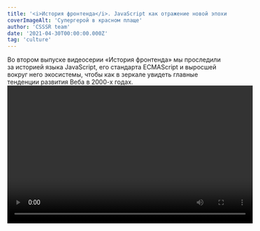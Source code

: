 ```yaml
---
title: '<i>История фронтенда</i>. JavaScript как отражение новой эпохи'
coverImageAlt: 'Супергерой в красном плаще'
author: 'CSSSR team'
date: '2021-04-30T00:00:00.000Z'
tag: 'culture'
---
```


<Promo>
  <Subtitle>Во втором выпуске видеосерии «История фронтенда» мы проследили за историей языка JavaScript, его стандарта ECMAScript и выросшей вокруг него экосистемы, чтобы как в зеркале увидеть главные тенденции развития Веба в 2000-х годах.</Subtitle>

  <Video width="560" height="315">
    <iframe
      width="100%"
      height="100%"
      src="https://www.youtube.com/embed/sgyoKkAfGpU"
      frameborder="0"
      allow="accelerometer clipboard-write; encrypted-media; gyroscope; picture-in-picture"
      allowfullscreen
    />
  </Video>

  <Caption size='l'>
      Этот пост — статья-компаньон к видеоролику об истории фронтенд-разработки. Если вы его ещё не смотрели, сделайте это <a href="https://www.youtube.com/watch?v=sgyoKkAfGpU" target="_blank">сейчас</a>.
  </Caption>
</Promo>

**В** 1995 г., в дикой спешке и по брифу с взаимоисключающими параграфами, был создан язык JavaScript. В следующие четверть века он отразил в своей истории весь путь развития фронтенда в целом. Сначала этот язык стал оружием в «войне браузеров» (и её заложником). Потом привёл к масштабному расколу в среде стандартизаторов — людей, которые предполагали, что все правила и механизмы Веба будут формироваться за закрытыми дверями. Одновременно он стал питательной средой для комьюнити разработчиков, которое само создавало себе инструменты и меняло их под свои нужды, не дожидаясь указаний сверху. В итоге JavaScript превратился в «живой стандарт», который формирует, расширяет и надстраивает сообщество вместе с организациями — обозначив этим разворот корпораций навстречу разработчикам, в сторону открытости и кооперации.

**Мы поподробнее расскажем о некоторых моментах, которые не уложились в ролик, а также приведём цитаты из источников и ссылки на интересные материалы.**

## Война браузеров

Историю о войне браузеров пересказывали множество раз, иногда <a href="https://thehistoryoftheweb.com/browser-wars/" target="_blank">получше</a>, иногда — <a href="https://youtu.be/Gh6N1uPjGno" target="_blank">в стиле канала НТВ</a>. Поэтому мы отметим лишь несколько отдельных деталей, связанных с нашим разговором про стандарты (и их отсутствие); плюс, как обычно, немного бесполезных фактов.

### Степень суровости

На своём пике война браузеров бушевала ожесточённо — разве что никого не убивали. К примеру, на сайте браузера Netscape Navigator была <a href="https://youtu.be/MzVFKzLD0LE?t=243" target="_blank">страница с «опровержением лжи»</a> Microsoft про их браузер — а у Microsoft своя, про враки Netscape. Андриссен в интервью оскорблял продукты Microsoft, а продакт-менеджер команды IE развешивал в коридорах его портреты, чтобы заряжать разработчиков яростью для сверхурочных.

**В общем, всё цивилизованно, культурно.**

<Video width="560" height="315">
  <iframe
    width="100%"
    height="100%"
    src="https://www.youtube.com/embed/Mni7B4H33OE?t=118"
    frameborder="0"
    allow="accelerometer clipboard-write; encrypted-media; gyroscope; picture-in-picture"
    allowfullscreen
  />
</Video>

Было у этой войны и официальное объявление. 7 декабря 1995 г., через полгода после рассылки своего циркуляра <a href="https://lettersofnote.com/2011/07/22/the-internet-tidal-wave/" target="_blank">«Цунами Интернета»</a>, Гейтс <a href="https://archive.seattletimes.com/archive/?date=19971207&slug=2576751" target="_blank">устроил пресс-конференцию</a> в годовщину нападения на Пёрл-Харбор. А чтобы журналисты точно всё поняли, он даже ввернул в свою речь слова «спящий великан проснулся» (в фильме Tora! Tora! Tora! японский адмирал так <a href="https://en.wikipedia.org/wiki/Isoroku_Yamamoto%27s_sleeping_giant_quote" target="_blank">описывает грядущую</a> месть США).

<Img
  src='/images/dont-resize/ru/frontend-history-java-script-as-a-reflection-of-a-new-era/mozilla-uber-alles/all.jpg'
  alt='Ящер Мозилла попирает ногами букву «е»'
  withOutProcessing
  align='left'
>

Наконец, в 1997 г. Microsoft нарочно устроила пышную премьеру Internet Explorer 4 не дома в Сиэтле, а на территории конкурента, в Кремниевой долине. Ночью разгорячённые разработчики IE утащили с корпоратива огромный логотип своего браузера, <a href="https://medium.com/@ddprrt/tales-from-the-browser-wars-mozilla-stomps-internet-explorer-799035887cb1" target="_blank">арендовали грузовик</a>, привезли букву «е» к офису Netscape и засунули в фонтан (тот самый, которым Андриссен <a href="https://youtu.be/sw5xp27Ohgg?t=40" target="_blank">хвастался</a> по телевизору). Но инженеры Netscape работали в офисе круглые сутки, поэтому вовремя заметили саботаж. Когда утром к офису подтянулись телевизионные съёмочные группы, букву уже <a href="http://home.snafu.de/tilman/mozilla/stomps.html" target="_blank">попирал ногами</a> ящер Мозилла, с плакатиком: «Netscape 72%, Microsoft 18%». К несчастью для Мозиллы, именно IE4 было суждено через пару лет <a href="https://web.archive.org/web/20081014143713/http://www.thecounter.com/stats/1999/March/browser.php" target="_blank">изменить</a> это соотношение на обратное: 20% — 60%.

### Гонка нововведений

Вообще-то поначалу это было даже классно. Пока Netscape одиноко сидел на Олимпе, Марк Андриссен просто ставил людей перед фактом: «Мы придумали классную штуку, теперь это стандарт». Так Netscape в одностороннем порядке ввёл в обиход Веба теги `<table>` и `<frame>`, куки, сертификаты SSL, запросы URL Query... и, конечно, JavaScript. Но когда игроков стало двое, эта самодеятельность вышла из-под контроля.

Доходило до смешного: например, вот это — <a href="http://mm.iit.uni-miskolc.hu/Data/texts/BOOKS/Using_HTML/ch16.htm#MicrosoftInternetExplorer" target="_blank">шестнадцать «словесных» цветов</a>, которые впервые предложил Internet Explorer 2. В ответ Netscape Navigator тут же выкатил свои (несовместимые, конечно) — <a href="http://mm.iit.uni-miskolc.hu/Data/texts/BOOKS/Using_HTML/ch15.htm#BackgroundGraphicsandColor" target="_blank">уже 140 штук</a>. Случайно написал название цвета из «чужой» палитры? Получай рандомный цвет, взятый из первых букв слова, переведённых в шестнадцатеричное число. Учебник едко отмечает, что это такая интероперабельность: просто <a href="http://mm.iit.uni-miskolc.hu/Data/texts/BOOKS/Using_HTML/ch16.htm#MicrosoftInternetExplorer" target="_blank">запомни</a>, что «гробница [президента] Гранта» = тёмно-красный, а «туба» = бледно-зелёный.

Или вот замечательная технология ActiveX, в рамках которой вызов в теге `<object>` автоматически скачивал и запускал код на машине пользователя со всеми правами. Поначалу единственной защитой от вредоносных скриптов было просто честное слово: каждый подписчик с ключом авторизации ActiveX (стоимость: $20 в год) обещал не писать вредоносные программы.

>Любопытно, что AJAX вырос из типичной фичи эпохи войны браузеров: функции XMLHttpRequest. Microsoft в одностороннем порядке засунула её в IE5 ещё в 1999 г., в рамках печально известной технологии ActiveX. ActiveX с тех пор умер, а вот эта функция стала очень популярной и вошла во все браузеры — сейчас у неё есть даже отдельный <a href="https://xhr.spec.whatwg.org/" target="_blank">стандарт</a>!

Самые популярные нововведения конкурента (такие, как JavaScript) приходилось копировать — но копии были неточными. Так появился **JScript**, аналог JavaScript — с маленькими, но очень коварными <a href="http://regmedia.co.uk/2007/10/31/jscriptdeviationsfromes3.pdf" target="_blank">отличиями</a> от движка SpiderMonkey в браузере Netscape (расхождения в работе с DOM, conditional compiling и др.).

<Img
  src='/images/dont-resize/ru/frontend-history-java-script-as-a-reflection-of-a-new-era/ie4/all.gif'
  alt='This site best viewed in ie4'
  withOutProcessing
  align='center'
>

А страдали от всего этого разработчики сайтов. Им приходилось постоянно подстраивать сайты под два разных, постоянно обновляемых браузера, с различиями в тегах, рендеринге, движках JavaScript и в какой-то момент даже с двумя разными реализациями DOM.

**Сплошь и рядом веб-дизайнеры сдавались и делали сайт только под один, лидирующий браузер:** _«Лучше смотреть в Netscape Navigator / Internet Explorer»_. Это стало настолько привычной практикой, что в популярном тогда <a href="https://www.uv.es/jordi/v3/html/html/" target="_blank">справочнике</a> по HTML от Netscape эта плашка — <a href="https://www.uv.es/jordi/v3/html/html/tags1.htm" target="_blank">пример того, как использовать тег &lt;a&gt; </a>.

<Img
  src='/images/dont-resize/ru/frontend-history-java-script-as-a-reflection-of-a-new-era/coca-cola/all.webp'
  alt='Top 10 worst 90s website designs coca-cola'
  withOutProcessing
  align='left'
>
<Caption size='s'>
    Или вот такая надпись на промосайте Coca-Cola: «Этот сайт лучше смотреть, разув глаза и через `SHOCKWAVE 6.0.` А, да, и `NETSCAPE 4.04` не помешает». Будь крутым, читай «Молоток».
</Caption>

### `<blink>` против `<marquee>`

Противники не всегда ломали стандарты, они также работали над их формированием. Первая рабочая группа по развитию HTML (тогда ещё в составе <a href="https://ru.wikipedia.org/wiki/%D0%98%D0%BD%D0%B6%D0%B5%D0%BD%D0%B5%D1%80%D0%BD%D1%8B%D0%B9_%D1%81%D0%BE%D0%B2%D0%B5%D1%82_%D0%98%D0%BD%D1%82%D0%B5%D1%80%D0%BD%D0%B5%D1%82%D0%B0" target="_blank">IETF</a>) представляла собой открытую email-конференцию для всех желающих — инженеров, учёных и IT-вендоров. Когда количество мнений, предложений и возражений в рассылке стало исчисляться тысячами в день, работа этой «рабочей группы» окончательно встала.

<Img
  src='/images/dont-resize/ru/frontend-history-java-script-as-a-reflection-of-a-new-era/team/all.jpeg'
  alt='Участники консорциума W3C в 2000 г.'
  withOutProcessing
  align='left'
>
<Caption size='s'>
    Это участники консорциума W3C в 2000 г. Рэггет третий слева во втором ряду.
</Caption>

Тогда Дэйв Рэггет (один из основателей молодого консорциума W3C и автор инициативы HTML+) <a href="https://www.w3.org/People/Raggett/book4/ch02.html" target="_blank">позвал на помощь</a> крупных игроков. В ноябре 1995 г. в Чикаго за один стол сели представители Netscape, Microsoft, Sun, Spyglass (b2b разработчик ПО), Pathfinder (один из первых больших веб-порталов, принадлежал медиахолдингу Time) и W3C. Был сформирован «редакционный экспертный совет HTML» (HTML Editorial Review Board), который мог быстро принимать решения и сразу их воплощать.

**Забавно, впрочем, что даже договориться сторонам помогла взаимная ненависть.** Первым, на чём сошёлся совет, была сделка: если Netscape уберёт поддержку ненавистного тега «мигание» (`<blink>`), то Microsoft в обмен на это навсегда забудет о столь же раздражающем теге «бегущая строка» (`<marquee>`).

<Video width="560" height="315">
  <iframe
    width="100%"
    height="100%"
    src="https://www.youtube.com/embed/w-6sC0cddwo?t=391"
    frameborder="0"
    allow="accelerometer clipboard-write; encrypted-media; gyroscope; picture-in-picture"
    allowfullscreen
  />
</Video>
<Caption size='s'>
    А ещё у Google есть про это пасхалки: по запросу `<marquee>` tag он показывает количество результатов <a href="https://yadi.sk/i/8JhLk8HC0hYvkQ" target="_blank">в виде бегущей строки</a>, а в выдаче по `<blink>` tag мигают все слова типа blink, flash и т. п.
</Caption>

Растопив таким образом лёд, конкуренты принялись за работу (например, быстро <a href="https://www.w3.org/People/Raggett/book4/ch02.html" target="_blank">договорились</a> о вышеупомянутом теге `<object>`) и достаточно оперативно зафиксировали <a href="https://en.wikipedia.org/wiki/HTML#HTML_3">несколько версий</a> HTML, вплоть до 4.01. После этого начался застой, описанный в видео. А вытащила стандарт из него только группа WHATWG (о которой ниже).

### Бесполезный факт

**Украла ли Microsoft браузер?** Согласно популярной версии, Microsoft просто купила устаревший браузер-конкурент Mosaic, вместо того чтобы разработать свой. Так сказать, подобрала объедки со стола гениального автора Андриссена.

<Img
  src='/images/dont-resize/ru/frontend-history-java-script-as-a-reflection-of-a-new-era/IE1-about/all.png'
  alt='Cамый первый релиз IE'
  withOutProcessing
  align='left'
>
<Caption size='s'>
    Видите? Это самый первый релиз IE, а версия какая-то странная.
</Caption>

На самом деле в 1995-м Microsoft приобрела уже совсем другой браузер — _Spyglass Mosaic_. Права на Mosaic принадлежали университету, куда входил <a href="https://ru.wikipedia.org/wiki/%D0%9D%D0%B0%D1%86%D0%B8%D0%BE%D0%BD%D0%B0%D0%BB%D1%8C%D0%BD%D1%8B%D0%B9_%D1%86%D0%B5%D0%BD%D1%82%D1%80_%D1%81%D1%83%D0%BF%D0%B5%D1%80%D0%BA%D0%BE%D0%BC%D0%BF%D1%8C%D1%8E%D1%82%D0%B5%D1%80%D0%BD%D1%8B%D1%85_%D0%BF%D1%80%D0%B8%D0%BB%D0%BE%D0%B6%D0%B5%D0%BD%D0%B8%D0%B9">центр NCSA</a>, а компания Spyglass была одним из лицензиатов на его коммерческое использование. Вместе с правами она получила от центра NCSA и исходный код — но глава разработки Spyglass Эрик Синк <a href="https://ericsink.com/Browser_Wars.html">утверждает</a>, что они сразу переписали браузер с нуля. В свою очередь, в Microsoft уже к третьей версии заменили почти весь код Spyglass (что неудивительно — там-то было кому).

**Тем не менее, из-за юридических требований Microsoft ещё одиннадцать лет в окошке About <a href="https://www.techrepublic.com/a/hub/i/2007/04/25/d1d5d81c-c3bd-11e2-bc00-02911874f8c8/iex6-1.PNG">писала</a> «основано на NCSA Mosaic». Чтобы наконец избавиться от этой надписи в IE7, им пришлось делать сторонний аудит кода!**

## Народный стандарт

Итак, разработчикам в войну приходилось непросто: _«паны дерутся, а у холопов чубы трещат»_. Даже в начале 2000-х люди всё ещё верстали дизайнерские страницы максимально тупыми, но безотказными способами, <a href="https://thehistoryoftheweb.com/tables-layout-absurd/">на таблицах и невидимых гифках-распорках</a>, почти полностью игнорируя CSS; а чтобы реализовать «типа динамический HTML», использовали фреймы (<a href="https://i.pinimg.com/originals/bc/55/af/bc55af9eb77dec83598d3ef1449b306a.jpg">два</a>, а то и <a href="https://storage.googleapis.com/blog-images-backup/1*tY3o3UFtBaMQ103en48qxA.png">больше</a>). Это было грубо, коряво, это ломало поисковики и читалки для слепых — но это был надёжный способ одинаково отображаться во всех браузерах.

Получался замкнутый круг: стандартизаторы и вендоры создавали всё новые инструменты, а разработчики продолжали упорно их игнорировать, полагаясь на старые «костыли». Сломанная страница и раздражённый клиент — куда страшнее, чем немного старомодный дизайн или отсутствие спецэффектов.

**Переломить эту ситуацию решила волонтёрская организация WaSP.**

### Чума на оба ваших DOMа

Одна из самых неприятных ситуаций эпохи войны браузеров возникла, когда раскололась надвое модель репрезентации документа <a href="https://ru.wikipedia.org/wiki/Document_Object_Model">DOM</a>. Сама по себе эта модель выросла из самой первой встроенной библиотеки JavaScript (гл. 3.5 книги <a href="https://dl.acm.org/doi/pdf/10.1145/3386327">JavaScript: The First 20 Years</a>), но теперь стала очередной дубинкой в драке.

В 1997 г. и Microsoft, и Netscape попытались одновременно реализовать Dynamic HTML через расширение модели DOM (т. н. «промежуточные DOM»: с `document.layers` у Netscape и `document.all` у Microsoft). Тогда только и разговоров было, что о Dynamic HTML, а Microsoft уже явно наступала Netscape на пятки. Видимо, это была отчаянная попытка застолбить перспективную технологию и вырвать победу у врага.

<Quote
    type='black'
>
  «Когда вышли оба браузера 4.0, с их всячески распиаренными (и проприетарными, и полностью несовместимыми) реализациями DHTML — вот это по-настоящему разъярило веб-разработчиков».<br/>
— <a href="https://www.xml.com/pub/a/2000/04/10/standards/wasp.html">Джеффри Зельдман, сооснователь WaSP</a>
</Quote>

**Терпение сообщества лопнуло. В 1998 г. группа дизайнеров и разработчиков <a href="https://css-tricks.com/chapter-7-standards/">основала организацию «Оса», WaSP</a> — Web Standards Project.**

>На своём сайте QuirksMode.org историк и активист стандартизации браузеров Петер-Пауль Кох <a href="https://web.archive.org/web/20031205223929/http://www.quirksmode.org:80/js/dom0.html">более подробно рассказывает</a> об истории версий DOM. А в интервью, процитированном выше, Джеффри Зельдман пламенно <a href="https://www.xml.com/pub/a/2000/04/10/standards/wasp.html">объясняет</a>, как работала WaSP и почему стандарты важны для обычных пользователей.

### Проект «Разгром»

Члены WaSP (а их вскоре стало десятки тысяч) не писали технических спецификаций и не заседали комитетами — вместо этого они заваливали корпорации письмами с требованием лучше поддерживать стандарты и исправлять ошибки, а также жалили их грандиозными публичными разносами новых версий «эксплорера» и «навигатора».

<Img
  src='/images/dont-resize/ru/frontend-history-java-script-as-a-reflection-of-a-new-era/wasp-1/all.png'
  alt='The Web Standards Project'
  withOutProcessing
  align='left'
>

<Quote type='black'>
  «Если не доведёте работу до конца — единственный наш ответ будет из огнемёта. Потому что это наша работа. За нами тысячи веб-разработчиков, а за ними — миллионы пользователей Веба.»
</Quote>

Позже они провели кампанию **Browser Upgrade Campaign**, вставляя в сайты редиректы и объяснения для новичков, почему важно обновить старый браузер. А крыло WaSP «Самураи CSS» разработало суперстрогий тест на корректность реализации CSS — <a href="https://en.wikipedia.org/wiki/Acid1">Box Acid Test</a>. Все браузеры смогли идеально его пройти только в 2008 г.!

<Quote type='black'>
  Консорциум W3C рекомендует стандарты. Он не может их насаждать. И уж точно он не будет устраивать публичные истерики из-за того, что их не соблюдают. Значит, будем мы.<br/>
  — <a href="https://www.xml.com/pub/a/2000/04/10/standards/wasp.html">Джеффри Зельдман, один из основателей WaSP</a>
</Quote>

В 2002 г. под впечатлением от работы WaSP инициативные группы разработчиков создали знаменитые **редизайны сайтов журнала Wired и телеканала ESPN**: с мощной опорой на стандарты и с семантически корректными, сложными HTML и CSS. Эти сайты надолго стали образцами нового подхода к веб-дизайну. А вскоре был основан сайт <a href="https://www.webdesignmuseum.org/web-design-history/css-zen-garden-2003">CSS Zen Garden</a> — демонстрационная страница, которая помогала популяризовать красоту и мощь CSS среди разработчиков и их клиентов по всему миру.

<Img
  src='/images/dont-resize/ru/frontend-history-java-script-as-a-reflection-of-a-new-era/espn/all.png'
  alt='Скриншот сайта телеканала ESPN'
  withOutProcessing
  align='left'
>

Сама WaSP планомерно, через атаки в прессе, форумы и письма, уломала Netscape включить «правильный» по стандартам движок Gecko (разработанный отдельной командой внутреннего подразделения Mozilla) в Navigator 5.0. Также WaSP сыграла важную роль в том, чтобы заставить Microsoft и Netscape вернуться от несовместимых «промежуточных DOM» к новому, единому стандарту DOM Level 1.

**Именно благодаря тому давлению, которое WaSP оказывала на корпорации, на веб-дизайнеров и даже на пользователей, им во многом удалось «затащить» Веб в будущее и смягчить урон от браузерной войны.**

### Свой Челик

Кроме агитации, WaSP поддерживала связь с неравнодушными разработчиками внутри браузерных команд. Одним из таких инсайдеров был молодой инженер <a href="https://en.wikipedia.org/wiki/Tantek_%C3%87elik">Тантек Челик</a> — сотрудник Microsoft.

Однажды Челика сделали лидом команды на разработке Internet Explorer для «Мака». Сделали... и забыли. Его команда просто затерялась в гигантском организме Microsoft и была предоставлена самой себе. <a href="https://hacks.mozilla.org/2012/02/tantek-celik-about-the-importance-of-web-standards/">Пообщавшись</a> с передовым веб-сообществом, в том числе с членами WaSP, Челик решил сделать что-нибудь хорошее. К удивлению Microsoft, в 2000 г. команда Челика сдала готовый браузер, IE5 для Mac OS: <a href="https://css-tricks.com/chapter-7-standards/">первый в мире с 99% поддержкой CSS1</a>. Прецедент был создан: уже через год высокий уровень поддержки CSS показал магистральный релиз IE6 для Windows. WaSP одержала очередную победу.

<Img
  src='/images/dont-resize/ru/frontend-history-java-script-as-a-reflection-of-a-new-era/about-tasman-ie5-mac-os-x/all.png'
  alt='O Tasman в IE5 Mac OS X'
  withOutProcessing
  align='center'
>
<Caption size='s'>
    У этого браузера даже пасхалка была в виде теста на корректность CSS, только в именами разработчиков вместо <a href="https://upload.wikimedia.org/wikipedia/commons/4/49/Acid1_reference.png">«рыбы»</a>.
</Caption>

**Но это ещё не всё: в процессе разработки тот же Челик придумал два важнейших CSS-хака эпохи: Doctype Switching и Box Model Hack.**

<Img
  src='/images/dont-resize/ru/frontend-history-java-script-as-a-reflection-of-a-new-era/box-model/all.png'
  alt='Наглядное представление Box Model Hack'
  withOutProcessing
  align='center'
>

Первый позволял <a href="https://css-tricks.com/look-back-history-css/#doctype-switching">надёжно переключать</a> новый браузер в режим совместимости со старой, кривой реализацией CSS под Internet Explorer. Второй <a href="https://css-tricks.com/look-back-history-css/#the-box-model-hack">всего в паре строчек</a> позволил обойти <a href="https://en.wikipedia.org/wiki/CSS_box_model#History">многолетний баг с шириной полей</a> у блока, которую неправильно рассчитывали старые «эксплореры», — чтобы корректно показывать в старом браузере новые страницы.

**Как <a href="https://css-tricks.com/look-back-history-css/#doctype-switching">сказал</a> Эрик Мейер, один из крёстных отцов веб-дизайна и разработчик CSS1: «Хак doctype switching спас CSS от смерти»**

## ECMAScript, Айк и Крокфорд

### Крок и я

<Img
  src='/images/dont-resize/ru/frontend-history-java-script-as-a-reflection-of-a-new-era/crok&me/all.png'
  alt='Слайд из презентации Б. Айка об истории JavaScript'
  withOutProcessing
  align='center'
>
<Caption size='s'>
    Слайд из <a href="https://brendaneich.com/wp-content/uploads/2017/12/dotJS-2017.pdf">презентации</a> Б. Айка об истории JavaScript.
</Caption>

**Так получилось, что в видео мы как бы противопоставляем Брендана Айка и Дугласа Крокфорда. Но, конечно, они не противники, а соратники — с очень разными типажами, но комплементарными, дополняющими друг друга.**

**Дуглас Крокфорд** — междисциплинарный человек, умеющий примирить разные миры, теорию и практику. Поступил в университет учиться телевещанию, программированием увлёкся случайно — и при этом всё равно больше всего любил беседовать с учёными-гуманитариями, узнавать, как они видят компьютеры и какие задачи хотят на них решить. Позже Крокфорд много работал в медиа: разрабатывал простенькие игры для Atari, развивал компьютерный монтаж в LucasFilms, работал с легендарными квестоделами в LucasArts и с разработчиками первой графической MMO-игры <a href="https://www.youtube.com/watch?v=VVpulhO3jyc">Habitat</a>.

<Video width="560" height="315">
  <iframe
    width="100%"
    height="100%"
    src="https://www.youtube.com/embed/6gIycu1gleQ?t=103 "
    frameborder="0"
    allow="accelerometer clipboard-write; encrypted-media; gyroscope; picture-in-picture"
    allowfullscreen
  />
</Video>

Он мастер компромисса и коммуникации («<a href="https://www.oreilly.com/library/view/javascript-the-good/9780596517748/">берите всё хорошее</a>, обходите плохое»), интеллигентный рыцарь user experience, который всегда на первое место ставит человека (будь это позитивный пользовательский опыт или удобство разработки) и старается убрать всё лишнее, упростить, оставив лишь ту технологию, которая решает проблему.

**Брендан Айк** — классический инженер с прецизионным лазерным умом, начинавший с самого низкоуровневого программирования на ассемблере (как он выражается в <a href="https://www.amazon.com/Coders-Work-Reflections-Craft-Programming/dp/1430219483">Coders at Work</a>, теперь он может отличить тех, кто в своё время не боялся поковыряться в битах). Он поступил на физика, но увлёкся программированием — а также конструированием языков и прочей теорией. Трудоголик со сверхъестественной концентрацией (как <a href="https://web.archive.org/web/20080208124612/http://wp.netscape.com/comprod/columns/techvision/innovators_be.html">описывал</a> его Андриссен), играющий на досуге на рояле, он в то же время умел подниматься над проблемой и работать на высоком философско-идеологическом уровне.

Он мечтал и мечтает по-максимуму поставить достижения computer science на службу пользователю, добиться максимальной элегантности решения, продумать нечто новое и более совершенное. **Как он любит выражаться, «сдвинуть стрелку» индустрии:** не просто дождаться, пока показатель вырастет естественным путём, а упереться и поднажать.

**И именно на этой тонкой грани между теорией и практикой они схлестнулись.**

Что важно, именно Айк стал автором <a href="https://mail.mozilla.org/pipermail/es-discuss/2008-August/003400.html">концепции «Гармония»</a>, которой он объединил две противоборствующие группы (ES3.1 и ES4) и решительно отсёк всё лишнее в собственном предложении, чтобы после <a href="https://brendaneich.com/2011/01/harmony-of-my-dreams/">6 лет размышлений</a> вернуться уже с проверенным, элегантным стандартом ES6, принятым сообществом на ура. Оба оказались прагматичными и умными людьми — но оба по-разному.

**Вот как один говорил о другом по свежим следам, в интервью 2009 г.:**

<Quote type='black'>
  **«Они решают не ту проблему.** Решается проблема «люди ненавидят JavaScript». Конечно, Брендану Айку не позавидуешь, он проделал великолепную работу, но делал её спешно, его запутало руководство, и получилось много плохого. И вот его уже больше десяти лет проклинают и демонизируют, какой он тупой, какой идиотский у него язык, — и всё это неправда. Там есть великолепные вещи, и он талантливейший человек.

  Так вот, теперь он пытается защитить свою репутацию и доказать, мол, я на самом деле умный парень, и я это докажу своим языком, в котором будут все удачные особенности, которые я в жизни видел: соберём их все вместе, и всё получится.

  Я думаю, не эту проблему нам нужно сейчас решать. А решать нам надо вот какую проблему: Веб сломан, и его надо чинить. Значит, нужно нащупывать дорожку вперёд. И моя главная претензия к предложениям Брендана — это то, что они нас отвлекают».<br/>
  — <a href="https://www.amazon.com/Coders-Work-Reflections-Craft-Programming/dp/1430219483">Douglas Crockford, Coders at Work</a>
</Quote>

## Бокс по переписке

В видео мы упоминаем язвительные статьи Крокфорда и ответ на них Айка.

Вот <a href="http://crockford.com/javascript/popular.html">статья</a>, грубоватая даже для Крокфорда, где он для красного словца даже перевирает историю создания языка (именно на это среагировал Айк, написав свой обиженный <a href="https://brendaneich.com/2008/04/popularity/">пост</a> с краткой историей появления JavaScript). «Это поразительный язык... в плохом смысле», «кошмарный DOM», «весь в уродливых язвах», «сляпан» «<a href="https://youtu.be/r5wD8KuTHnw?t=54">слишком много нот</a>, как сказал бы император Иосиф» — Крокфорд амуниции не жалеет, и всё это лишь для того, чтобы тут же сказать:

<Quote type='black'>
  «Но, несмотря на своё просто поразительное несовершенство, где-то внутри, в самой сути, JavaScript поймал нечто очень правильное. Если счистить с него всю труху*, обнаружишь выразительный, мощный язык программирования. Этот язык достойно используется во многих библиотеках Ajax с тем, чтобы надстроить и упорядочить DOM, давая нам платформу разработки для интерактивных приложений, выгружаемых как веб-страницы. Ajax стал популярным потому, что JavaScript работает. И работает на удивление хорошо. <...> Ajax дал ему второй шанс».<br/>
  <sub>`*` cruft: выдуманное слово для обозначения мусорного, лишнего, мешающего кода</sub>
</Quote>

А заканчивает статью так:

<Quote type='black'>
  «Лучше быть везучим, чем умным».<br/>

  — <a href="http://crockford.com/javascript/popular.html">Douglas Crockford, The World’s Most Misunderstood Programming Language Has Become the World’s Most Popular Programming Language</a>
</Quote>

Теперь вы, наверное, согласитесь, что реакция на такие комплименты может быть неоднозначной! Впрочем, контекст решает: эта статья от марта 2008 г. написана на самом пике внутреннего раскола в рабочей группе TC39 — <a href="https://images.ctfassets.net/23aumh6u8s0i/5XCGnIDuKgRGtOOOTksnHt/db28f09ac2c7fcae5a9569127a1f98c1/timeline2">после деления на группы ES3.1 и ES4</a>, но до «Гармонии» и примирения. В других своих текстах и тем более видео Крокфорд — сама интеллигентность.

<Video width="560" height="315">
  <iframe
    width="100%"
    height="100%"
    src="https://www.youtube.com/embed/Rj49rmc01Hs?t=303"
    frameborder="0"
    allow="accelerometer clipboard-write; encrypted-media; gyroscope; picture-in-picture"
    allowfullscreen
  />
</Video>
<Caption size='s'>
    Сам Айк тоже не прочь посмеяться над собой и своим языком. Вот он во время лекции целиком показывает ролик под названием «Фейлы JavaScript», отмечая, что «I LOL’d a lot». Правда, потом он не удерживается и тихонько поправляет автора: «Это вообще-то строка, но ладно».
</Caption>


### Репутация JavaScript: природа или воспитание?

По поводу изначальных задач JavaScript и о том, каким его видели начальники, партнёры (в лице Sun) и сам Брендан Айк (несколько ошибочно), мы уже сказали в видео. Здесь приведём просто более полную цитату из его <a href="https://a-z.readthedocs.io/en/latest/javascript.html">интервью</a>, где он рассказывает об изначальной задумке JavaScript:

> «Движущей силой тут была убеждённость (как минимум Марка Андриссена и меня, и ещё Билла Джоя из Sun), что HTML нуждается в т. н. «скриптовом языке» — языке программирования, которым легко пользоваться любителям и новичкам, код которого можно вписывать прямым текстом, прямо в разметку веб-страницы. Нашей целью было создать «язык-клей» для веб-дизайнеров и программистов-фрилансеров, которые строили бы веб-контент из компонентов (таких как изображения, плагины и Java-апплеты). Мы видели это так: Java — «язык компонентов», на котором пишут высокооплачиваемые программисты; а программисты-«склейщики», дизайнеры веб-страниц, собирают вместе компоненты и автоматизируют их взаимодействие с помощью JS.
>
>В этом смысле JS был аналогом Visual Basic, а Java — C++, если смотреть на семейство языков Microsoft, используемое на Windows и в приложениях под него. Это разделение труда внутри «пирамиды программистов» больше способствует инновациям, нежели ситуация, когда все программисты обязаны писать на «настоящих» языках (Java или C++), вместо «маленьких» скриптовых языков.
>
><...> Вообще, некоторые early adopters даже в конце 1995 г. (когда Netscape 2 был в бете) уже строили сложные веб-приложения с помощью JS и фреймов во фреймсетах, — предвосхищая таким образом Ajax, он же подход к разработке «Веб 2.0». Но компьютеры тогда были слабенькие, JS обладал весьма бедным набором браузерных API, а метод коммуникации с сервером обычно подразумевал перезагрузку всей страницы целиком."

<Img
  src='/images/dont-resize/ru/frontend-history-java-script-as-a-reflection-of-a-new-era/js-chronology-by-Ike/all.png'
  alt='История многочисленных наименований JavaScript: краткая версия от Айка'
  withOutProcessing
  align='center'
>
<Caption size='s'>
    История многочисленных наименований JavaScript: краткая версия от Айка.
</Caption>

Читая слова Айка, понимаешь, что некоторые проблемы JavaSсript исходили не только от вмешательства менеджеров или простого недопонимания: для языка задумывалась явно другая функция, нежели в реальности. В этом смысле интересно сравнить изначальный план Айка и Андриссена с перечнем основных проблем JavaScript, как их описал в 2001 г. Дуглас Крокфорд (в той самой <a href="http://crockford.com/javascript/javascript.html">статье про «Непонятый JavaScript»</a>):

* **Название**, которое вводит в заблуждение (Java, которая вовсе не Java) и создаёт ощущение «второсортности», ограниченности («-скрипт»).

* **Синтаксис**, похожий на неродственные языки — кажется процедурным, хотя ближе к функциональным языкам («Lisp в шкуре Си»).

* **Прилипшее амплуа** «языка для браузеров» (в то время как он может широко использоваться в других областях).

* **Улучшение вдогонку:** первые версии были объективно слабы и не имели важных элементов (обработка исключений, наследование и т. д.), что создало языку дурную славу.

* **Конструктивные промахи** при весьма удачном дизайне языка в целом («Как ни странно, ECMAScript как будто не желает исправлять перечисленные недостатки; видимо, предпочитают добавлять новые»).

* **Глючные имплементации** на раннем этапе (ранние JS-движки с обилием багов, встроенные в ещё более забагованные браузеры).

* **Очень плохие учебники** («Я отрецензировал этих книг десятки и пока могу посоветовать лишь одну»).

* **Очень плохой стандарт**: ECMAScript — трудночитаемый и тяжёлый для понимания (усугубляет проблему учебников).

* **Любители**: так как на JS [на тот момент] пишут почти всегда не-программисты, на JS почти нет хороших программ: «Лишь благодаря огромной выразительной силе JavaScript они добиваются чего-то полезного».

* **Неопределённость в том, является ли JS ООП**: Крокфорд говорит, что является — просто вы не умеете его готовить (и даёт пару подсказок).

### Домашняя страничка Б. Айка

<Img
  src='/images/dont-resize/ru/frontend-history-java-script-as-a-reflection-of-a-new-era/brendan-eich-homepage/all.png'
  alt='Изображение домашней страницы Brendan'
  withOutProcessing
  align='center'
>

**Издевательства над Айком продолжаются!** Чтобы подшутить над Бренданом и над тем, как используют JavaScript любители на своих домашних страничках, его коллеги по Netscape однажды сделали для него собственный <a href="http://web.archive.org/web/19981207072942/people.netscape.com/brendan/">вырвиглазный home page</a>. Тут есть и самодельные часы, и прыгающая гифка, ссылки на ASCII-анимашку (уже настоящую, созданную каким-то пользователем знаменитых Geocities) и на «учётную книгу» владельцев Porsche Boxster на Perl... и даже так называемый «блок с гик-кодом» (Geek Code).

>У этого <a href="https://en.wikipedia.org/wiki/Geek_Code">Geek Code</a> тоже интересная история. Жил он недолго, примерно с 1993 по 1996 гг.; его использовали, чтобы рассказать другим гикам о себе: параметрах своей внешности, роде занятий, любимых сериалах, областях науки и т. д. Самое удивительное, что прототипом для него послужил кодовый язык для знакомств между членами гомосексуальной субкультуры «медведей» — а те, в свою очередь, вдохновлялись кодом для спектральной классификации звёзд.

Вообще, тогдашние <a href="https://thehistoryoftheweb.com/why-do-we-call-it-a-homepage/">домашние странички</a> — это особая культура. Некоторые люди считают, что в них была непосредственность участия и творчества (как у домашних зинов или спектаклей), которой лишен сегодняшний интернет, и поэтому пытаются сохранить эту часть сетевой истории (об этом есть хорошее <a href="https://www.youtube.com/watch?v=2LzyRcLJdlg">видео</a>).

## Победа новой модели

Со стандартом HTML в 21 веке произошла история, похожая на другие описанные нами «заторы стандартизаторов». Но на этот раз помощь пришла откуда не ждали.

После публикации стандарта HTML 4 консорциум W3C <a href="https://css-tricks.com/chapter-7-standards/">увяз на много лет</a>, пытаясь полностью перевести весь Веб на XML. Предлагаемый язык XHTML был куда более строгим (такой небрежности, какая дозволительна в HTML, он бы никогда не простил), но зато куда более семантически элегантным и «правильным». И если вначале речь шла об обратной совместимости с HTML, то опубликованный в 2002 г. эскиз XHTML почти полностью её лишился (и это в интернете, где уже были десятки миллионов сайтов!).

<Quote type='black'>
  «XHTML 2 — это была такая красивейшая спецификация невероятной философской стройности, которая при этом не имела абсолютно ничего общего с реальным миром»<br/>
  — <a href="https://www.cnet.com/news/an-epitaph-for-the-web-standard-xhtml-2/">Брюс Лоусон, Opera</a>
</Quote>

В итоге в 2004 г. инженеры из Apple, Mozilla и Opera (включая Айка, <a href="https://ru.wikipedia.org/wiki/%D0%9B%D0%B8,_%D0%A5%D0%BE%D0%BA%D0%BE%D0%BD_%D0%92%D0%B8%D1%83%D0%BC">Хокона Ли</a>, <a href="https://ru.wikipedia.org/wiki/%D0%A5%D0%B8%D0%BA%D1%81%D0%BE%D0%BD,_%D0%AF%D0%BD">Яна Хиксона</a> и <a href="https://en.wikipedia.org/wiki/Dave_Hyatt">Дэйва Хайата</a>) не выдержали и создали собственную группу: **WHATWG**. Цель у них была чёткая: расширить и улучшить существующий HTML таким образом, чтобы <a href="https://whatwg.org/charter">поддержать разработку более сложных веб-приложений</a>.

Модель работы WHATWG была так же проста, как её <a href="https://en.wikipedia.org/wiki/WHATWG#/media/File:WHATWG_logo.svg">логотип</a>: любые предложенные функции и теги давались на обсуждение и обкатку разработчикам браузеров, которые на пробу внедряли их в экспериментальном режиме. А в стандарт добавлялись только те фичи, которые не просто не вызывали ни у кого возражений — а **уже** имели как минимум две интероперабельных реализации!

Спустя три года консорциум W3C был вынужден де-факто принять их эскиз нового стандарта HTML5 (в этому времени W3C не обновлял HTML уже 8 лет). В 2011 г. HTML5 стал «живущим», то есть непрерывно обновляемым стандартом; в 2014 г. W3C официально признала свою второстепенную роль в процессе (отныне консорциум просто фиксировал изменения, разработанные WHATWG).

**Наконец, в 2019 г. W3C полностью свернул работу над HTML и официально передал право публиковать этот стандарт группе WHATWG.**

Также WHATWG подхватили развитие других стандартов: под их присмотр ещё в 2004 г. ушёл DOM, они же с 2012 г. развивают в «живом» режиме API XMLHttpRequest. Словом, модель «отраслевые корпорации + комьюнити» снова доказала свою жизнеспособность.

`* * *`

В названии видео мы заявили о том, что история JavaScript стала как бы отражением эпохи в развитии фронтенда. И действительно, многие из приведённых примеров демонстрируют похожую траекторию: хаос «войны», муки стандартизации, застой, затем низовая инициатива по модернизации в среде разработчиков, и наконец победа интегрированного подхода — при котором корпорации сотрудничают со свободным комьюнити, большая часть проприетарных решений просто вымерла (уступив место бесконечной <a href="https://youtu.be/SpeDK1TPbew?t=311">рекомбинации открытых модулей</a>), а почти все главные стандарты стали «живущими».


И если мы не упомянем здесь слово «конвергенция», то только потому, что настоящая конвергенция — внедрение концепции SPA и множества новых фреймворков и библиотек для её реализации — в истории фронтенда ещё впереди.
